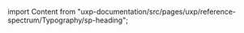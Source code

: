 
import Content from "uxp-documentation/src/pages/uxp/reference-spectrum/Typography/sp-heading";

<Content query="product=photoshop"/>
